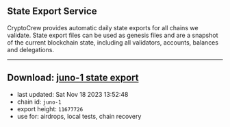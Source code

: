 ## State Export Service
CryptoCrew provides automatic daily state exports for all chains we validate. State export files can be used as genesis files and are a snapshot of the current blockchain state, including all validators, accounts, balances and delegations.

---
**Download: [juno-1 state export](https://dl.ccvalidators.com/SERVICE/juno/juno-1_export_11677726.json)**
---

- last updated: Sat Nov 18 2023 13:52:48
- chain id: `juno-1`
- export height: `11677726`
- use for: airdrops, local tests, chain recovery

